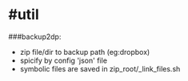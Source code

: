 #util
====
###backup2dp:
   
   - zip file/dir to backup path (eg:dropbox)
   - spicify by config 'json' file
   - symbolic files are saved in zip_root/_link_files.sh 
   